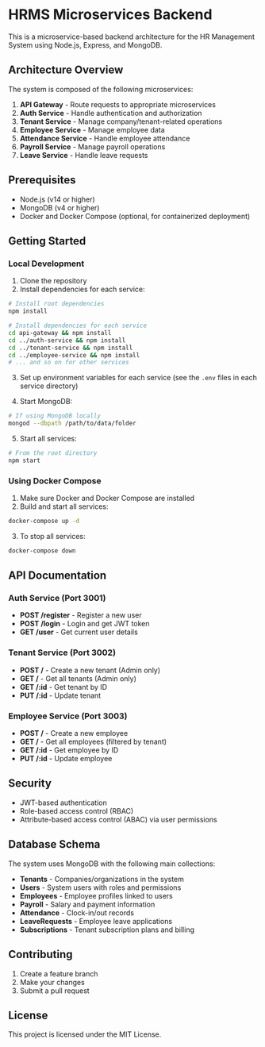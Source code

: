 
# HRMS Microservices Backend

This is a microservice-based backend architecture for the HR Management System using Node.js, Express, and MongoDB.

## Architecture Overview

The system is composed of the following microservices:

1. **API Gateway** - Route requests to appropriate microservices
2. **Auth Service** - Handle authentication and authorization
3. **Tenant Service** - Manage company/tenant-related operations
4. **Employee Service** - Manage employee data
5. **Attendance Service** - Handle employee attendance
6. **Payroll Service** - Manage payroll operations
7. **Leave Service** - Handle leave requests

## Prerequisites

- Node.js (v14 or higher)
- MongoDB (v4 or higher)
- Docker and Docker Compose (optional, for containerized deployment)

## Getting Started

### Local Development

1. Clone the repository
2. Install dependencies for each service:

```bash
# Install root dependencies
npm install

# Install dependencies for each service
cd api-gateway && npm install
cd ../auth-service && npm install
cd ../tenant-service && npm install
cd ../employee-service && npm install
# ... and so on for other services
```

3. Set up environment variables for each service (see the `.env` files in each service directory)

4. Start MongoDB:

```bash
# If using MongoDB locally
mongod --dbpath /path/to/data/folder
```

5. Start all services:

```bash
# From the root directory
npm start
```

### Using Docker Compose

1. Make sure Docker and Docker Compose are installed
2. Build and start all services:

```bash
docker-compose up -d
```

3. To stop all services:

```bash
docker-compose down
```

## API Documentation

### Auth Service (Port 3001)

- **POST /register** - Register a new user
- **POST /login** - Login and get JWT token
- **GET /user** - Get current user details

### Tenant Service (Port 3002)

- **POST /** - Create a new tenant (Admin only)
- **GET /** - Get all tenants (Admin only)
- **GET /:id** - Get tenant by ID
- **PUT /:id** - Update tenant

### Employee Service (Port 3003)

- **POST /** - Create a new employee
- **GET /** - Get all employees (filtered by tenant)
- **GET /:id** - Get employee by ID
- **PUT /:id** - Update employee

## Security

- JWT-based authentication
- Role-based access control (RBAC)
- Attribute-based access control (ABAC) via user permissions

## Database Schema

The system uses MongoDB with the following main collections:

- **Tenants** - Companies/organizations in the system
- **Users** - System users with roles and permissions
- **Employees** - Employee profiles linked to users
- **Payroll** - Salary and payment information
- **Attendance** - Clock-in/out records
- **LeaveRequests** - Employee leave applications
- **Subscriptions** - Tenant subscription plans and billing

## Contributing

1. Create a feature branch
2. Make your changes
3. Submit a pull request

## License

This project is licensed under the MIT License.
